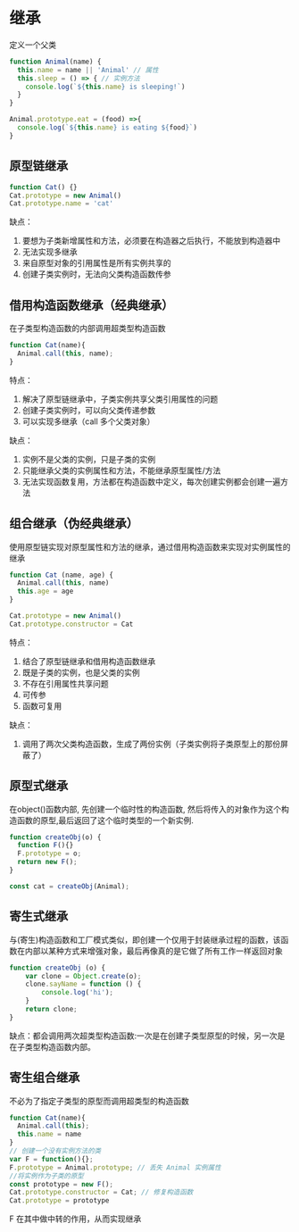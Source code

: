 # 继承

定义一个父类

```javascript
function Animal(name) {
  this.name = name || 'Animal' // 属性
  this.sleep = () => { // 实例方法
    console.log(`${this.name} is sleeping!`)
  }
}

Animal.prototype.eat = (food) =>{
  console.log(`${this.name} is eating ${food}`)
}
```

## 原型链继承

```javascript
function Cat() {}
Cat.prototype = new Animal()
Cat.prototype.name = 'cat'
```

缺点：

1. 要想为子类新增属性和方法，必须要在构造器之后执行，不能放到构造器中
2. 无法实现多继承
3. 来自原型对象的引用属性是所有实例共享的
4. 创建子类实例时，无法向父类构造函数传参

## 借用构造函数继承（经典继承）

在子类型构造函数的内部调用超类型构造函数

```javascript
function Cat(name){
  Animal.call(this, name);
}
```

特点：

1. 解决了原型链继承中，子类实例共享父类引用属性的问题
2. 创建子类实例时，可以向父类传递参数
3. 可以实现多继承（call 多个父类对象）

缺点：

1. 实例不是父类的实例，只是子类的实例
2. 只能继承父类的实例属性和方法，不能继承原型属性/方法
3. 无法实现函数复用，方法都在构造函数中定义，每次创建实例都会创建一遍方法

## 组合继承（伪经典继承）

使用原型链实现对原型属性和方法的继承，通过借用构造函数来实现对实例属性的继承

```javascript
function Cat (name, age) {
  Animal.call(this, name)
  this.age = age
}

Cat.prototype = new Animal()
Cat.prototype.constructor = Cat
```

特点：

1. 结合了原型链继承和借用构造函数继承
2. 既是子类的实例，也是父类的实例
3. 不存在引用属性共享问题
4. 可传参
5. 函数可复用

缺点：

1. 调用了两次父类构造函数，生成了两份实例（子类实例将子类原型上的那份屏蔽了）

## 原型式继承

在object()函数内部, 先创建一个临时性的构造函数, 然后将传入的对象作为这个构造函数的原型,最后返回了这个临时类型的一个新实例.

```javascript
function createObj(o) {
  function F(){}
  F.prototype = o;
  return new F();
}

const cat = createObj(Animal);
```

## 寄生式继承

与(寄生)构造函数和工厂模式类似，即创建一个仅用于封装继承过程的函数，该函数在内部以某种方式来增强对象，最后再像真的是它做了所有工作一样返回对象

```javascript
function createObj (o) {
    var clone = Object.create(o);
    clone.sayName = function () {
        console.log('hi');
    }
    return clone;
}
```

缺点：都会调用两次超类型构造函数:一次是在创建子类型原型的时候，另一次是在子类型构造函数内部。

## 寄生组合继承

不必为了指定子类型的原型而调用超类型的构造函数

```javascript
function Cat(name){
  Animal.call(this);
  this.name = name
}
// 创建一个没有实例方法的类
var F = function(){};
F.prototype = Animal.prototype; // 丢失 Animal 实例属性
//将实例作为子类的原型
const prototype = new F();
Cat.prototype.constructor = Cat; // 修复构造函数
Cat.prototype = prototype
```

F 在其中做中转的作用，从而实现继承